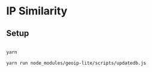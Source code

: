 # IP Similarity

## Setup

```Bash

yarn

yarn run node_modules/geoip-lite/scripts/updatedb.js


```
